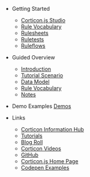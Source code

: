 - Getting Started
  - [Corticon.js Studio](README.md)
  - [Rule Vocabulary](Getting-Started/Vocabulary.md)
  - [Rulesheets](Getting-Started/Rulesheets.md)
  - [Ruletests](Getting-Started/Ruletests.md)
  - [Ruleflows](Getting-Started/Ruleflows.md)

- Guided Overview
  - [Introduction](Authoring-the-Rules/Rule-Modeling-Intro.md)
  - [Tutorial Scenario](Authoring-the-Rules/Tutorial-Intro.md)
  - [Data Model](Authoring-the-Rules/Data-Model.md)
  - [Rule Vocabulary](Authoring-the-Rules/Tutorial-Vocabulary.md)
  - [Notes](Authoring-the-Rules/Dynamic-Form-Rules-Notes.md)
  
- Demo Examples
    [Demos](Demos/README.md)
    
- Links
  - [Corticon Information Hub](https://docs.progress.com/category/corticon-information-hub)
  - [Tutorials](https://www.progress.com/corticon/corticon-learning-center)
  - [Blog Roll](https://www.progress.com/blogs/cognitive-services)
  - [Corticon Videos](https://docs.progress.com/category/corticon-videos)
  - [GitHub](https://github.com/corticon/)
  - [Corticon.js Home Page](https://www.progress.com/corticon-js)
  - [Codepen Examples](https://codepen.io/collection/KpMRLe)
